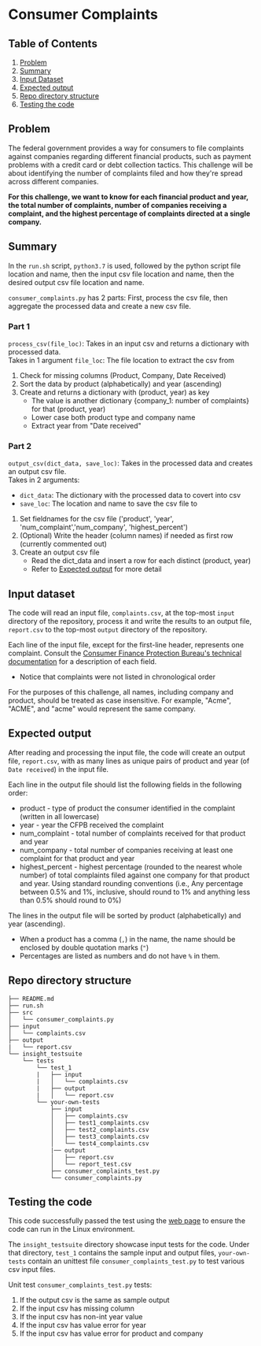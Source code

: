 # Consumer Complaints

## Table of Contents
1. [Problem](README.md#problem)
1. [Summary](README.md#summary)
1. [Input Dataset](README.md#input-dataset)
1. [Expected output](README.md#expected-output)
1. [Repo directory structure](README.md#repo-directory-structure)
1. [Testing the code](README.md#testing-the-code)

## Problem
The federal government provides a way for consumers to file complaints against companies regarding different financial products, such as payment problems with a credit card or debt collection tactics. This challenge will be about identifying the number of complaints filed and how they're spread across different companies. 

**For this challenge, we want to know for each financial product and year, the total number of complaints, number of companies receiving a complaint, and the highest percentage of complaints directed at a single company.**

## Summary
In the `run.sh` script, `python3.7` is used, followed by the python script file location and name, then the input csv file location and name, then the desired output csv file location and name.

`consumer_complaints.py` has 2 parts: First, process the csv file, then aggregate the processed data and create a new csv file.

### Part 1
`process_csv(file_loc)`: Takes in an input csv and returns a dictionary with processed data.
<br>
Takes in 1 argument `file_loc`: The file location to extract the csv from
1. Check for missing columns (Product, Company, Date Received)
1. Sort the data by product (alphabetically) and year (ascending)
1. Create and returns a dictionary with (product, year) as key
    * The value is another dictionary {company_1: number of complaints} for that (product, year)
    * Lower case both product type and company name
    * Extract year from "Date received"
    
### Part 2
`output_csv(dict_data, save_loc)`: Takes in the processed data and creates an output csv file.
<br>
Takes in 2 arguments:
- `dict_data`: The dictionary with the processed data to covert into csv
- `save_loc`: The location and name to save the csv file to

1. Set fieldnames for the csv file ('product', 'year', 'num_complaint','num_company', 'highest_percent')
1. (Optional) Write the header (column names) if needed as first row (currently commented out)
1. Create an output csv file
    * Read the dict_data and insert a row for each distinct (product, year)
    * Refer to [Expected output](README.md#expected-output) for more detail

## Input dataset
The code will read an input file,  `complaints.csv`, at the top-most `input` directory of the repository, process it and write the results to an output file, `report.csv` to the top-most `output` directory of the repository.

Each line of the input file, except for the first-line header, represents one complaint. Consult the [Consumer Finance Protection Bureau's technical documentation](https://cfpb.github.io/api/ccdb/fields.html) for a description of each field.  

* Notice that complaints were not listed in chronological order

For the purposes of this challenge, all names, including company and product, should be treated as case insensitive. For example, "Acme", "ACME", and "acme" would represent the same company.

## Expected output
After reading and processing the input file, the code will create an output file, `report.csv`, with as many lines as unique pairs of product and year (of `Date received`) in the input file. 

Each line in the output file should list the following fields in the following order:
* product - type of product the consumer identified in the complaint (written in all lowercase)
* year - year the CFPB received the complaint
* num_complaint - total number of complaints received for that product and year
* num_company - total number of companies receiving at least one complaint for that product and year
* highest_percent - highest percentage (rounded to the nearest whole number) of total complaints filed against one company for that product and year. Using standard rounding conventions (i.e., Any percentage between 0.5% and 1%, inclusive, should round to 1% and anything less than 0.5% should round to 0%)

The lines in the output file will be sorted by product (alphabetically) and year (ascending).

- When a product has a comma (`,`) in the name, the name should be enclosed by double quotation marks (`"`)
- Percentages are listed as numbers and do not have `%` in them.

## Repo directory structure

    ├── README.md
    ├── run.sh
    ├── src
    │   └── consumer_complaints.py
    ├── input
    │   └── complaints.csv
    ├── output
    |   └── report.csv
    └── insight_testsuite
        └── tests
            └── test_1
            |   ├── input
            |   │   └── complaints.csv
            |   ├── output
            |   │   └── report.csv
            └── your-own-tests
                ├── input
                │   ├── complaints.csv
                │   ├── test1_complaints.csv
                │   ├── test2_complaints.csv
                │   ├── test3_complaints.csv
                │   └── test4_complaints.csv
                |── output
                │   ├── report.csv
                │   └── report_test.csv
                ├── consumer_complaints_test.py
                └── consumer_complaints.py

## Testing the code
This code successfully passed the test using the <a href="https://insight-cc-submission.com/test-my-repo-link">web page</a> to ensure the code can run in the Linux environment.

The `insight_testsuite` directory showcase input tests for the code. Under that directory, `test_1` contains the sample input and output files, `your-own-tests` contain an unittest file `consumer_complaints_test.py` to test various csv input files.

Unit test `consumer_complaints_test.py` tests:
1. If the output csv is the same as sample output
1. If the input csv has missing column
1. If the input csv has non-int year value
1. If the input csv has value error for year
1. If the input csv has value error for product and company
